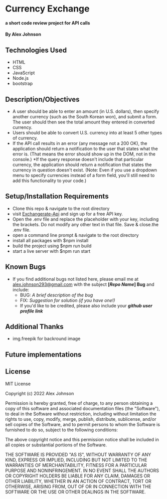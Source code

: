 # Currency Exchange

#### a short code review project for API calls

#### By Alex Johnson

## Technologies Used

* HTML
* CSS
* JavaScript
* Node.js
* bootstrap

## Description/Objectives
 
* A user should be able to enter an amount (in U.S. dollars), then specify another currency (such as the South Korean won), and submit a form. The user should then see the total amount they entered in converted currency. 
* Users should be able to convert U.S. currency into at least 5 other types of currency.
* If the API call results in an error (any message not a 200 OK), the application should return a notification to the user that states what the error is. (That means the error should show up in the DOM, not in the console.)
*If the query response doesn't include that particular currency, the application should return a notification that states the currency in question doesn't exist. (Note: Even if you use a dropdown menu to specify currencies instead of a form field, you'll still need to add this functionality to your code.)


## Setup/Installation Requirements

* Clone this repo & navigate to the root directory
* visit [Exchangerate-Api](https://www.exchangerate-api.com/) and sign up for a free API key.
* Open the .env file and replace the placeholder with your key, including the brackets. Do not modify any other text in that file. Save & close.the .env file.
* open a command line prompt & navigate to the root directory
* install all packages with $npm install
* build the project using $npm run build
* start a live server with $npm run start

## Known Bugs

* If you find additional bugs not listed here, please email me at alex.johnson293@gmail.com with the subject **[_Repo Name_] Bug** and include:
  * BUG: _A brief description of the bug_
  * FIX: _Suggestion for solution (if you have one!)_
  * If you'd like to be credited, please also include your **_github user profile link_**

## Additional Thanks

* img.freepik for backround image

## Future implementations


## License
MIT License

Copyright (c) 2022 Alex Johnson

Permission is hereby granted, free of charge, to any person obtaining a copy
of this software and associated documentation files (the "Software"), to deal
in the Software without restriction, including without limitation the rights
to use, copy, modify, merge, publish, distribute, sublicense, and/or sell
copies of the Software, and to permit persons to whom the Software is
furnished to do so, subject to the following conditions:

The above copyright notice and this permission notice shall be included in all
copies or substantial portions of the Software.

THE SOFTWARE IS PROVIDED "AS IS", WITHOUT WARRANTY OF ANY KIND, EXPRESS OR IMPLIED, 
INCLUDING BUT NOT LIMITED TO THE WARRANTIES OF MERCHANTABILITY, FITNESS FOR A PARTICULAR 
PURPOSE AND NONINFRINGEMENT. IN NO EVENT SHALL THE AUTHORS OR COPYRIGHT HOLDERS 
BE LIABLE FOR ANY CLAIM, DAMAGES OR OTHER LIABILITY, WHETHER IN AN ACTION OF CONTRACT,
TORT OR OTHERWISE, ARISING FROM, OUT OF OR IN CONNECTION WITH THE SOFTWARE OR THE USE
OR OTHER DEALINGS IN THE SOFTWARE.